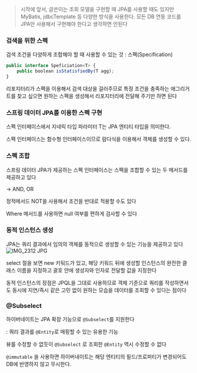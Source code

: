> 시작에 앞서, 글쓴이는 조회 모델을 구현할 때 JPA를 사용할 때도 있지만 MyBatis, jdbcTemplate 등 다양한 방식을 사용한다. 모든 DB 연동 코드를 JPA만 사용해서 구현해야 한다고 생각하면 안된다
> 

### 검색을 위한 스펙

검색 조건을 다양하게 조합해야 할 때 사용할 수 있는 것 : 스펙(Specification)

```jsx
public interface Speficiation<T> {
	public boolean isStatisfiedBy(T agg);
}
```

리포지터리가 스펙을 이용해서 검색 대상을 걸러주므로 특정 조건을 충족하는 애그리거트를 찾고 싶으면 원하는 스펙을 생성해서 리포지터리에 전달해 주기만 하면 된다

### 스프링 데이터 JPA를 이용한 스펙 구현

스펙 인터페이스에서 지네릭 타입 파라미터 T는 JPA 엔티티 타입을 의미한다.

스펙 인터페이스는 함수형 인터페이스이므로 람다식을 이용해서 객체를 생성할 수 있다.

### 스펙 조합

스프링 데이터 JPA가 제공하는 스펙 인터페이스는 스펙을 조합할 수 있는 두 메서드를 제공하고 있다

→ AND, OR

정적메서드 NOT을 사용해서 조건을 반대로 적용할 수도 있다

Where 메서드를 사용하면 null 여부를 편하게 검사할 수 있다

### 동적 인스턴스 생성

JPA는 쿼리 결과에서 임의의 객체를 동적으로 생성할 수 있는 기능을 제공하고 있다
![IMG_2312 JPG](https://github.com/user-attachments/assets/d587ff21-91c8-4a81-bd94-917dee457ee0)

select 절을 보면 new 키둬드가 있고, 해당 키워드 뒤에 생성할 인스턴스의 완전한 클래스 이름을 지정하고 괄호 안에 생성자와 인자로 전달할 값을 지정한다

동적 인스턴스의 장점은 JPQL을 그대로 사용하므로 객체 기준으로 쿼리를 작성하면서도 동시에 지연/즉시 같은 고민 없이 원하는 모습을 데이터를 조회할 수 있다는 점이다

### @Subselect

하이버네이트는 JPA 확장 기능으로 `@Subselect`를 지원한다

: 쿼리 결과를 `@Entity`로 매핑할 수 있는 유용한 기능

뷰를 수정할 수 없듯이 `@Subselect` 로 조회한 `@Entity` 역시 수정할 수 없다

`@immutable` 을 사용하면 하이버네이트는 해당 엔티티의 필드/프로퍼티가 변경되어도 DB에 반영하지 않고 무시한다.
